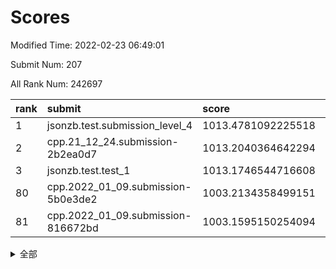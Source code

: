 # Scores

Modified Time: 2022-02-23 06:49:01

Submit Num: 207

All Rank Num: 242697

| rank |               submit               |       score        |       sigma        | pk_num |
| :--- | :--------------------------------- | :----------------- | :----------------- | :----- |
| 1    | jsonzb.test.submission_level_4     | 1013.4781092225518 | 0.7855239337099599 | 4688   |
| 2    | cpp.21_12_24.submission-2b2ea0d7   | 1013.2040364642294 | 0.8094767274714776 | 4687   |
| 3    | jsonzb.test.test_1                 | 1013.1746544716608 | 0.8192785196818219 | 4686   |
| 80   | cpp.2022_01_09.submission-5b0e3de2 | 1003.2134358499151 | 0.7225730684642705 | 4690   |
| 81   | cpp.2022_01_09.submission-816672bd | 1003.1595150254094 | 0.7218214846769164 | 4690   |


<details>
<summary>全部</summary>

| rank |                 submit                 |       score        |       sigma        | pk_num |
| :--- | :------------------------------------- | :----------------- | :----------------- | :----- |
| 1    | jsonzb.test.submission_level_4         | 1013.4781092225518 | 0.7855239337099599 | 4688   |
| 2    | cpp.21_12_24.submission-2b2ea0d7       | 1013.2040364642294 | 0.8094767274714776 | 4687   |
| 3    | jsonzb.test.test_1                     | 1013.1746544716608 | 0.8192785196818219 | 4686   |
| 4    | gobigger.level_3.submission_level_3_35 | 1011.503120702813  | 0.7723657353034528 | 4692   |
| 5    | gobigger.level_3.submission_level_3_11 | 1011.2904484360453 | 0.7895553584278786 | 4686   |
| 6    | gobigger.level_3.submission_level_3_36 | 1011.2554188122537 | 0.7723837206372237 | 4689   |
| 7    | gobigger.level_3.submission_level_3_30 | 1011.1923852078583 | 0.8110124979245988 | 4687   |
| 8    | gobigger.level_3.submission_level_3_24 | 1011.130675233315  | 0.7693138726814547 | 4687   |
| 9    | gobigger.level_3.submission_level_3_37 | 1011.0638586659956 | 0.7756631743443708 | 4686   |
| 10   | gobigger.level_3.submission_level_3_3  | 1011.0605944429539 | 0.7516180943231058 | 4688   |
| 11   | gobigger.level_3.submission_level_3_16 | 1010.9775479059778 | 0.761089812910115  | 4688   |
| 12   | gobigger.level_3.submission_level_3_34 | 1010.9264226279469 | 0.7731476537999405 | 4692   |
| 13   | gobigger.level_3.submission_level_3_6  | 1010.7158656774325 | 0.7614412545207327 | 4690   |
| 14   | gobigger.level_3.submission_level_3_7  | 1010.6928459656139 | 0.7522535941531888 | 4687   |
| 15   | gobigger.level_3.submission_level_3_22 | 1010.6400332175857 | 0.7619745712024037 | 4691   |
| 16   | gobigger.level_3.submission_level_3_47 | 1010.5406334568687 | 0.7792923683753188 | 4687   |
| 17   | gobigger.level_3.submission_level_3_20 | 1010.495885166491  | 0.7494104752162987 | 4689   |
| 18   | gobigger.level_3.submission_level_3_14 | 1010.4629307807161 | 0.7597334967824197 | 4688   |
| 19   | gobigger.level_3.submission_level_3_41 | 1010.2157735677418 | 0.7715339643481208 | 4692   |
| 20   | gobigger.level_3.submission_level_3_43 | 1010.2111675613655 | 0.7588394620361081 | 4690   |
| 21   | gobigger.level_3.submission_level_3_13 | 1010.1512267460467 | 0.742511275706825  | 4686   |
| 22   | gobigger.level_3.submission_level_3_5  | 1010.1369862093251 | 0.763763649682051  | 4696   |
| 23   | gobigger.level_3.submission_level_3_42 | 1010.1080317808635 | 0.7555494847420756 | 4688   |
| 24   | gobigger.level_3.submission_level_3_32 | 1010.0401981074533 | 0.742624688920419  | 4697   |
| 25   | gobigger.level_3.submission_level_3_48 | 1010.0189828857802 | 0.7662065274139302 | 4684   |
| 26   | gobigger.level_3.submission_level_3_21 | 1009.9979053690284 | 0.7440578421310028 | 4686   |
| 27   | gobigger.level_3.submission_level_3_29 | 1009.9415615478604 | 0.7776019539036996 | 4686   |
| 28   | gobigger.level_3.submission_level_3_0  | 1009.9073177826706 | 0.7568139540698701 | 4691   |
| 29   | gobigger.level_3.submission_level_3_18 | 1009.8706146335504 | 0.7806817161374887 | 4694   |
| 30   | gobigger.level_3.submission_level_3_15 | 1009.8447613613098 | 0.7658213759630903 | 4687   |
| 31   | gobigger.level_3.submission_level_3_1  | 1009.8322422405038 | 0.7477715765416983 | 4691   |
| 32   | gobigger.level_3.submission_level_3_33 | 1009.7857279743104 | 0.7505365334429871 | 4694   |
| 33   | gobigger.level_3.submission_level_3_8  | 1009.7554758018821 | 0.7714309586663269 | 4688   |
| 34   | gobigger.level_3.submission_level_3_2  | 1009.6608928907499 | 0.7652398863184329 | 4692   |
| 35   | gobigger.level_3.submission_level_3_25 | 1009.6279868276805 | 0.7555895297040576 | 4688   |
| 36   | gobigger.level_3.submission_level_3_4  | 1009.6207151253678 | 0.7383027520399582 | 4695   |
| 37   | gobigger.level_3.submission_level_3_19 | 1009.6189304878109 | 0.7563845380490383 | 4689   |
| 38   | gobigger.level_3.submission_level_3_27 | 1009.6060474367761 | 0.7648567807824088 | 4693   |
| 39   | gobigger.level_3.submission_level_3_28 | 1009.5906595686544 | 0.7550429297572033 | 4688   |
| 40   | gobigger.level_3.submission_level_3_9  | 1009.5494029553412 | 0.7347781107677213 | 4690   |
| 41   | gobigger.level_3.submission_level_3_45 | 1009.544682253822  | 0.7739337267510892 | 4686   |
| 42   | gobigger.level_3.submission_level_3_46 | 1009.5303947558592 | 0.7488392714006223 | 4687   |
| 43   | gobigger.level_3.submission_level_3_26 | 1009.5005356103844 | 0.7729246639032634 | 4691   |
| 44   | gobigger.level_3.submission_level_3_17 | 1009.4899794664765 | 0.7671281370758629 | 4691   |
| 45   | gobigger.level_3.submission_level_3_40 | 1009.4876156965195 | 0.7564420325498418 | 4693   |
| 46   | gobigger.level_3.submission_level_3_10 | 1009.4245060574418 | 0.7552743654388367 | 4694   |
| 47   | gobigger.level_3.submission_level_3_23 | 1008.9371681853224 | 0.7414556133964875 | 4691   |
| 48   | gobigger.level_3.submission_level_3_39 | 1008.7534891283199 | 0.7308190007397704 | 4690   |
| 49   | gobigger.level_3.submission_level_3_38 | 1008.6789981198253 | 0.7433770681010979 | 4687   |
| 50   | gobigger.level_3.submission_level_3_49 | 1008.4846693580654 | 0.7428775288816939 | 4689   |
| 51   | gobigger.level_3.submission_level_3_31 | 1008.3890358688218 | 0.7613652552000848 | 4693   |
| 52   | gobigger.level_3.submission_level_3_12 | 1008.3222582851728 | 0.7540694329742356 | 4686   |
| 53   | gobigger.level_3.submission_level_3_44 | 1008.170395928798  | 0.7658446939145903 | 4693   |
| 54   | gobigger.level_1.submission_level_1_32 | 1005.5802586534076 | 0.730698844587387  | 4689   |
| 55   | gobigger.level_1.submission_level_1_25 | 1004.8430420306391 | 0.7128971135112213 | 4696   |
| 56   | gobigger.level_1.submission_level_1_27 | 1004.7236627426248 | 0.7189022446716334 | 4688   |
| 57   | gobigger.level_1.submission_level_1_33 | 1004.3562241834227 | 0.7061846557109298 | 4687   |
| 58   | gobigger.level_1.submission_level_1_15 | 1004.3022806000889 | 0.7147131535798714 | 4689   |
| 59   | gobigger.level_1.submission_level_1_46 | 1004.2931715560505 | 0.7187374834849267 | 4693   |
| 60   | gobigger.level_1.submission_level_1_6  | 1004.0918753998002 | 0.7185977997265763 | 4694   |
| 61   | gobigger.level_1.submission_level_1_5  | 1004.0837200973018 | 0.7287417242978633 | 4692   |
| 62   | gobigger.level_1.submission_level_1_41 | 1004.0595433142472 | 0.7193486041154844 | 4688   |
| 63   | gobigger.level_1.submission_level_1_0  | 1004.0356346349373 | 0.7160995126480896 | 4694   |
| 64   | gobigger.level_1.submission_level_1_28 | 1003.9249018282809 | 0.7275798719990362 | 4688   |
| 65   | gobigger.level_1.submission_level_1_48 | 1003.8678052115382 | 0.725149964571596  | 4686   |
| 66   | gobigger.level_1.submission_level_1_7  | 1003.7790093541518 | 0.7280094627593784 | 4681   |
| 67   | gobigger.level_1.submission_level_1_37 | 1003.7763767666296 | 0.7320710015768842 | 4694   |
| 68   | gobigger.level_1.submission_level_1_26 | 1003.7583963193653 | 0.7038200845821962 | 4688   |
| 69   | gobigger.level_1.submission_level_1_13 | 1003.6608205464172 | 0.7085475949016682 | 4695   |
| 70   | gobigger.level_1.submission_level_1_49 | 1003.6444432892941 | 0.7141416480911542 | 4689   |
| 71   | gobigger.level_1.submission_level_1_34 | 1003.5760437137835 | 0.7170894400020336 | 4691   |
| 72   | gobigger.level_1.submission_level_1_14 | 1003.4767951728859 | 0.7173092904730772 | 4691   |
| 73   | gobigger.level_1.submission_level_1_31 | 1003.4382467204841 | 0.717810538933636  | 4685   |
| 74   | gobigger.level_1.submission_level_1_8  | 1003.4055527108908 | 0.7169888883269768 | 4682   |
| 75   | gobigger.level_1.submission_level_1_20 | 1003.4024309367203 | 0.7066075510375202 | 4686   |
| 76   | gobigger.level_1.submission_level_1_38 | 1003.3004856587519 | 0.7153097420572185 | 4691   |
| 77   | gobigger.level_1.submission_level_1_23 | 1003.2890936066057 | 0.7206987651804667 | 4685   |
| 78   | gobigger.level_1.submission_level_1_4  | 1003.2449718484393 | 0.7133714620175362 | 4686   |
| 79   | gobigger.level_1.submission_level_1_1  | 1003.2319985136469 | 0.7114308905810829 | 4693   |
| 80   | cpp.2022_01_09.submission-5b0e3de2     | 1003.2134358499151 | 0.7225730684642705 | 4690   |
| 81   | cpp.2022_01_09.submission-816672bd     | 1003.1595150254094 | 0.7218214846769164 | 4690   |
| 82   | gobigger.level_1.submission_level_1_21 | 1003.1220477498305 | 0.7109901010320337 | 4686   |
| 83   | gobigger.level_1.submission_level_1_30 | 1003.1195332170741 | 0.7102187462194373 | 4691   |
| 84   | gobigger.level_1.submission_level_1_24 | 1003.1093331639656 | 0.7202520191067014 | 4687   |
| 85   | gobigger.level_1.submission_level_1_12 | 1003.0483269717764 | 0.7135447454464597 | 4683   |
| 86   | gobigger.level_1.submission_level_1_3  | 1003.0040737276315 | 0.7141319979381151 | 4686   |
| 87   | gobigger.level_1.submission_level_1_47 | 1003.0014418986946 | 0.7166808986817215 | 4692   |
| 88   | gobigger.level_1.submission_level_1_2  | 1002.9731484225845 | 0.7088675860917165 | 4690   |
| 89   | gobigger.level_1.submission_level_1_35 | 1002.9483668955833 | 0.7198418464070577 | 4691   |
| 90   | gobigger.level_1.submission_level_1_36 | 1002.9295426472985 | 0.7173991063653911 | 4687   |
| 91   | gobigger.level_1.submission_level_1_9  | 1002.8692323026706 | 0.7276015145995616 | 4688   |
| 92   | gobigger.level_1.submission_level_1_43 | 1002.8440244658402 | 0.7298084834277984 | 4692   |
| 93   | gobigger.level_1.submission_level_1_18 | 1002.8320042082045 | 0.7191033463106367 | 4693   |
| 94   | gobigger.level_1.submission_level_1_17 | 1002.7671539724307 | 0.716389951934926  | 4692   |
| 95   | gobigger.level_1.submission_level_1_44 | 1002.75265739614   | 0.714232838882534  | 4686   |
| 96   | gobigger.level_1.submission_level_1_40 | 1002.6314628020793 | 0.7167632381053222 | 4687   |
| 97   | gobigger.level_1.submission_level_1_22 | 1002.5714509332729 | 0.7140631480549798 | 4692   |
| 98   | gobigger.level_1.submission_level_1_16 | 1002.3939479124233 | 0.7143958730525094 | 4693   |
| 99   | gobigger.level_1.submission_level_1_11 | 1002.3263388350013 | 0.7207783373142859 | 4687   |
| 100  | gobigger.level_1.submission_level_1_19 | 1002.2776070898368 | 0.7086708062182708 | 4694   |
| 101  | gobigger.level_1.submission_level_1_45 | 1002.1367958703363 | 0.7166151775130399 | 4690   |
| 102  | gobigger.level_1.submission_level_1_39 | 1002.0476334306961 | 0.7161261972147673 | 4691   |
| 103  | gobigger.level_1.submission_level_1_42 | 1002.0026043957497 | 0.7131026003845127 | 4688   |
| 104  | gobigger.level_1.submission_level_1_29 | 1001.7888091357054 | 0.7059335165858948 | 4692   |
| 105  | gobigger.level_1.submission_level_1_10 | 1001.1540941988085 | 0.7031345647146251 | 4693   |
| 106  | gobigger.random.submission_random_11   | 997.4785406128225  | 0.7002919105247268 | 4688   |
| 107  | gobigger.random.submission_random_8    | 997.3223091405406  | 0.7255203948935283 | 4691   |
| 108  | gobigger.random.submission_random_10   | 997.2119252050137  | 0.6985806550331853 | 4686   |
| 109  | gobigger.random.submission_random_18   | 997.2038884702555  | 0.7044040826287611 | 4688   |
| 110  | gobigger.random.submission_random_23   | 997.1267925518117  | 0.7107354338911364 | 4695   |
| 111  | gobigger.random.submission_random_42   | 997.0747992538263  | 0.7083057291544759 | 4683   |
| 112  | gobigger.random.submission_random_25   | 996.9260102742559  | 0.7017595601029025 | 4686   |
| 113  | gobigger.random.submission_random_14   | 996.6143551936423  | 0.7109775260873519 | 4689   |
| 114  | gobigger.random.submission_random_27   | 996.6054028092115  | 0.7237173320054271 | 4695   |
| 115  | gobigger.random.submission_random_43   | 996.4652918489935  | 0.7054956284040498 | 4691   |
| 116  | gobigger.random.submission_random_29   | 996.3759824735007  | 0.6982199869932323 | 4691   |
| 117  | gobigger.random.submission_random_46   | 996.3681547589696  | 0.7114255999552745 | 4692   |
| 118  | gobigger.random.submission_random_30   | 996.3614870375119  | 0.7049276207533669 | 4688   |
| 119  | gobigger.random.submission_random_1    | 996.264177979758   | 0.7108508783681495 | 4694   |
| 120  | gobigger.random.submission_random_28   | 996.2263067086226  | 0.707673106848018  | 4689   |
| 121  | gobigger.random.submission_random_22   | 996.2218128689311  | 0.711702693394519  | 4689   |
| 122  | gobigger.random.submission_random_19   | 996.2025559016452  | 0.7085549324737774 | 4693   |
| 123  | gobigger.random.submission_random_38   | 996.1929175874725  | 0.7132401863782889 | 4683   |
| 124  | gobigger.random.submission_random_16   | 996.1651723936382  | 0.7246278255008336 | 4693   |
| 125  | gobigger.random.submission_random_12   | 996.1297731734687  | 0.713360670613776  | 4691   |
| 126  | gobigger.random.submission_random_6    | 996.0824750262612  | 0.7014303582553174 | 4693   |
| 127  | gobigger.random.submission_random_45   | 996.0724581665461  | 0.7015544848115995 | 4693   |
| 128  | gobigger.random.submission_random_3    | 996.0300449425401  | 0.716583336300896  | 4688   |
| 129  | gobigger.random.submission_random_4    | 995.9297974165376  | 0.7081397795338746 | 4682   |
| 130  | gobigger.random.submission_random_44   | 995.9192872951659  | 0.6888618215459777 | 4689   |
| 131  | gobigger.random.submission_random_9    | 995.895663695618   | 0.7122809225842804 | 4690   |
| 132  | gobigger.random.submission_random_21   | 995.8782431502958  | 0.7168306907798109 | 4688   |
| 133  | gobigger.random.submission_random_5    | 995.8525138458155  | 0.7091804152969908 | 4694   |
| 134  | gobigger.random.submission_random_32   | 995.8157774730346  | 0.7125306174566076 | 4692   |
| 135  | gobigger.random.submission_random_2    | 995.8115346167596  | 0.7009407939549227 | 4693   |
| 136  | gobigger.random.submission_random_26   | 995.7117539417925  | 0.7195430283978607 | 4689   |
| 137  | gobigger.random.submission_random_41   | 995.685139067697   | 0.7207358292304682 | 4685   |
| 138  | gobigger.random.submission_random_48   | 995.680535463257   | 0.7048224579827991 | 4689   |
| 139  | gobigger.random.submission_random_0    | 995.6693874333299  | 0.7317244277254052 | 4690   |
| 140  | gobigger.random.submission_random_7    | 995.6309968652113  | 0.7132050608737412 | 4694   |
| 141  | gobigger.random.submission_random_37   | 995.6301630724083  | 0.6963097014822092 | 4689   |
| 142  | gobigger.random.submission_random_24   | 995.5873910947704  | 0.7172522978092107 | 4692   |
| 143  | gobigger.random.submission_random_17   | 995.5507313681811  | 0.7009560013758027 | 4694   |
| 144  | gobigger.random.submission_random_49   | 995.4835727428106  | 0.7192967099507149 | 4688   |
| 145  | gobigger.random.submission_random_47   | 995.4444187062359  | 0.7063367175328149 | 4688   |
| 146  | gobigger.random.submission_random_35   | 995.3711329472105  | 0.7121236570348918 | 4687   |
| 147  | gobigger.random.submission_random_13   | 995.1138515385393  | 0.7116891235759554 | 4689   |
| 148  | gobigger.random.submission_random_39   | 995.0874246058479  | 0.7219972558635676 | 4690   |
| 149  | gobigger.random.submission_random_31   | 995.0705398130417  | 0.7035439623801331 | 4691   |
| 150  | gobigger.random.submission_random_36   | 994.9977915641531  | 0.7048474474318747 | 4687   |
| 151  | gobigger.random.submission_random_15   | 994.9784998402924  | 0.7127074252249023 | 4691   |
| 152  | gobigger.random.submission_random_33   | 994.9683323921638  | 0.7274580960600988 | 4686   |
| 153  | gobigger.random.submission_random_20   | 994.6102501505933  | 0.725478679793324  | 4685   |
| 154  | gobigger.random.submission_random_34   | 994.5554069090439  | 0.7104636906140761 | 4689   |
| 155  | gobigger.level_2.submission_level_2_33 | 994.2809218165544  | 0.7277241774970942 | 4689   |
| 156  | gobigger.random.submission_random_40   | 994.2558988824807  | 0.7228935821899373 | 4693   |
| 157  | gobigger.level_2.submission_level_2_22 | 993.8268575141824  | 0.737616122463058  | 4691   |
| 158  | gobigger.level_2.submission_level_2_25 | 993.6951356459346  | 0.7247548611808566 | 4689   |
| 159  | gobigger.level_2.submission_level_2_21 | 993.6879555542399  | 0.7249594632733656 | 4692   |
| 160  | gobigger.level_2.submission_level_2_29 | 993.5729231945338  | 0.7384691257092527 | 4690   |
| 161  | gobigger.level_2.submission_level_2_36 | 993.422417120942   | 0.7241070104792761 | 4692   |
| 162  | gobigger.level_2.submission_level_2_32 | 993.3956013931726  | 0.7426299880857857 | 4691   |
| 163  | gobigger.level_2.submission_level_2_15 | 992.9813884131056  | 0.7484276799360473 | 4691   |
| 164  | gobigger.level_2.submission_level_2_14 | 992.931098064829   | 0.7328892523563625 | 4691   |
| 165  | gobigger.level_2.submission_level_2_20 | 992.8761453262939  | 0.7446057388752266 | 4693   |
| 166  | gobigger.level_2.submission_level_2_49 | 992.8337663263057  | 0.7295907226048615 | 4690   |
| 167  | gobigger.level_2.submission_level_2_43 | 992.8317948278144  | 0.7368331417662274 | 4691   |
| 168  | gobigger.level_2.submission_level_2_16 | 992.7855527312358  | 0.7429796822279843 | 4690   |
| 169  | gobigger.level_2.submission_level_2_27 | 992.7367094439597  | 0.7425888563770702 | 4692   |
| 170  | gobigger.level_2.submission_level_2_4  | 992.7100177264975  | 0.742575343097987  | 4686   |
| 171  | gobigger.level_2.submission_level_2_3  | 992.6792720182996  | 0.7532228790891882 | 4691   |
| 172  | gobigger.level_2.submission_level_2_34 | 992.6232593818067  | 0.7210961213995223 | 4691   |
| 173  | gobigger.level_2.submission_level_2_12 | 992.5779667667528  | 0.751676460825028  | 4694   |
| 174  | gobigger.level_2.submission_level_2_23 | 992.5508136433415  | 0.7471685124658574 | 4688   |
| 175  | gobigger.level_2.submission_level_2_9  | 992.5084725091044  | 0.7445683721906253 | 4689   |
| 176  | gobigger.level_2.submission_level_2_11 | 992.4846928547202  | 0.7349341968613646 | 4688   |
| 177  | gobigger.level_2.submission_level_2_35 | 992.3608508681237  | 0.7467093060466335 | 4688   |
| 178  | gobigger.level_2.submission_level_2_41 | 992.3290788812151  | 0.7643824986337416 | 4688   |
| 179  | gobigger.level_2.submission_level_2_42 | 992.2729247947091  | 0.7396899854396027 | 4691   |
| 180  | gobigger.level_2.submission_level_2_28 | 992.195901887894   | 0.7420143779422729 | 4688   |
| 181  | gobigger.level_2.submission_level_2_1  | 992.1449876526596  | 0.7234500287753443 | 4687   |
| 182  | gobigger.level_2.submission_level_2_10 | 992.138524685308   | 0.7655636729199278 | 4691   |
| 183  | gobigger.level_2.submission_level_2_48 | 992.1384172935185  | 0.7539701151426529 | 4690   |
| 184  | gobigger.level_2.submission_level_2_5  | 992.10160797206    | 0.7590447695702206 | 4693   |
| 185  | gobigger.level_2.submission_level_2_7  | 992.048325684204   | 0.7474391308679441 | 4693   |
| 186  | gobigger.level_2.submission_level_2_38 | 991.9963188628151  | 0.7519998876838451 | 4686   |
| 187  | gobigger.level_2.submission_level_2_17 | 991.946263810874   | 0.7396972077953935 | 4687   |
| 188  | gobigger.level_2.submission_level_2_30 | 991.9356919135975  | 0.7449482566206366 | 4692   |
| 189  | gobigger.level_2.submission_level_2_6  | 991.8783194834457  | 0.750627997133436  | 4687   |
| 190  | gobigger.level_2.submission_level_2_0  | 991.79539109994    | 0.7460682565231304 | 4692   |
| 191  | gobigger.level_2.submission_level_2_19 | 991.4643017269447  | 0.7452661059513975 | 4691   |
| 192  | gobigger.level_2.submission_level_2_31 | 991.4620695402097  | 0.7520918839814766 | 4693   |
| 193  | gobigger.level_2.submission_level_2_26 | 991.4343757425275  | 0.757722734270414  | 4692   |
| 194  | gobigger.level_2.submission_level_2_46 | 991.3076740175414  | 0.7521653342216029 | 4694   |
| 195  | gobigger.level_2.submission_level_2_2  | 991.3075966769285  | 0.7360404693105799 | 4690   |
| 196  | gobigger.level_2.submission_level_2_37 | 991.2900520199856  | 0.7479542990008187 | 4693   |
| 197  | gobigger.level_2.submission_level_2_24 | 991.273309733396   | 0.7391755471099856 | 4690   |
| 198  | gobigger.level_2.submission_level_2_45 | 991.2535737465757  | 0.7510682484794948 | 4692   |
| 199  | gobigger.level_2.submission_level_2_18 | 991.1125707366926  | 0.7537614911766802 | 4694   |
| 200  | gobigger.level_2.submission_level_2_8  | 991.0247726892272  | 0.7528621984731085 | 4691   |
| 201  | gobigger.level_2.submission_level_2_40 | 990.9269771274372  | 0.7894705983920712 | 4690   |
| 202  | gobigger.level_2.submission_level_2_13 | 990.7955636845263  | 0.7510782055619424 | 4689   |
| 203  | gobigger.level_2.submission_level_2_39 | 990.6313420737505  | 0.7546767252638881 | 4691   |
| 204  | gobigger.level_2.submission_level_2_47 | 990.6139464356376  | 0.744473829588405  | 4695   |
| 205  | gobigger.level_2.submission_level_2_44 | 990.2781423519025  | 0.7519165352533994 | 4693   |
| 206  | gobigger.none.submission_none_0        | 977.4042683873395  | 1.2483232543214566 | 4693   |
| 207  | gobigger.none.submission_none_1        | 976.4937013427465  | 1.410457518680721  | 4689   |

</details>